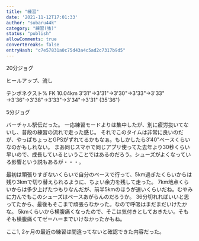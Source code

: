 ```yaml
---
title: "練習"
date: '2021-11-12T17:01:33'
author: "subaru44k"
category: "練習(強)"
status: "publish"
allowComments: true
convertBreaks: false
entryHash: "c7e57831a0c75d43a4c5ad2c7317b9d5"
---
```

20分ジョグ

ヒールアップ、流し

テンポネクスト% FK
10.04km
3'31"→3'31"→3'30"→3'33"→3'33"
→3'36"→3'38"→3'33"→3'34"→3'31"
(35'36")

5分ジョグ

バーチャル駅伝だった。
一応練習モードよりは集中したが、別に疲労抜いてないし、普段の練習の流れで走った感じ。
それでこのタイムは非常に良いのだが、やっぱちょっとGPSがずれてるかもなぁ。もしかしたら3'40"ペースくらいなのかもしれない。
まあ同じスマホで同じアプリ使ってた去年より30秒くらい早いので、成長しているということではあるのだろう。シューズがよくなっている影響という説もあるが・・・。

最初は頑張りすぎないくらいで自分のペースで行って、5km過ぎたくらいからは残り3kmで切り替えられるように、ちょい余力を残して走った。
7km地点くらいからは多少上げたつもりなんだが、前半5kmのほうが速いくらいだね。むやみに力んでもこのシューズはペースあがらんのだろうか。
36分切れればいいと思ってたから、最後もそこまで頑張らなかった。なので呼吸はまだまだいけたかな。
5kmくらいから横腹痛くなったので、そこは気付きとしておきたい。そもそも横腹痛くてゼーハーまでいけなかったかもね。

ここ1, 2ヶ月の最近の練習は間違ってないと確認できた内容だった。
